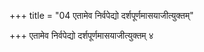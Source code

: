 +++
title = "04 एतामेव निर्वपेद्यो दर्शपूर्णमासयाजीत्युक्तम्"

+++
एतामेव निर्वपेद्यो दर्शपूर्णमासयाजीत्युक्तम् ४